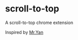 # scroll-to-top

A scroll-to-top chrome extension

Inspired by [Mr.Yan](https://github.com/cyan33) 
